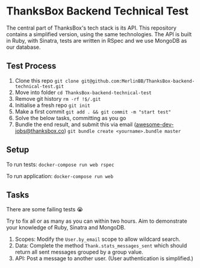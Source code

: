 # ThanksBox Backend Technical Test

The central part of ThanksBox's tech stack is its API. This repository contains a simplified version, using the same technologies. The API is built in Ruby, with Sinatra, tests are written in RSpec and we use MongoDB as our database.


## Test Process

1. Clone this repo `git clone git@github.com:MerlinBB/ThanksBox-backend-technical-test.git`
2. Move into folder `cd ThanksBox-backend-technical-test`
3. Remove git history `rm -rf !$/.git`
4. Initialise a fresh repo `git init`
5. Make a first commit `git add . && git commit -m "start test"`
6. Solve the below tasks, committing as you go
7. Bundle the end result, and submit this via email (awesome-dev-jobs@thanksbox.co) `git bundle create <yourname>.bundle master`


## Setup

To run tests: `docker-compose run web rspec`

To run application: `docker-compose run web`


## Tasks

There are some failing tests 😭

Try to fix all or as many as you can within two hours. Aim to demonstrate your knowledge of Ruby, Sinatra and MongoDB.

1. Scopes: Modify the `User.by_email` scope to allow wildcard search.
2. Data: Complete the method `Thank.stats_messages_sent` which should return all sent messages grouped by a group value.
3. API: Post a message to another user. (User authentication is simplified.)
